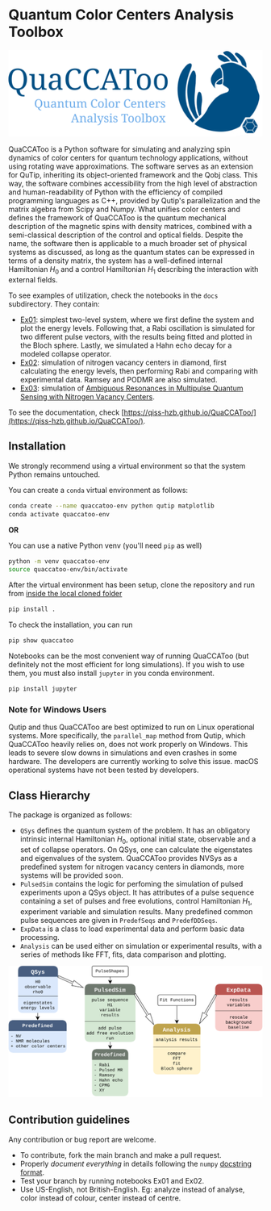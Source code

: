 # Quantum Color Centers Analysis Toolbox
![Logo](./docs/QuaCCAToo_logo.svg)

QuaCCAToo is a Python software for simulating and analyzing spin dynamics of color centers for quantum technology applications, without using rotating wave approximations. The software serves as an extension for QuTip, inheriting its object-oriented framework and the Qobj class. This way, the software combines accessibility from the high level of abstraction and human-readability of Python with the efficiency of compiled programming languages as C++, provided by Qutip's parallelization and the matrix algebra from Scipy and Numpy. What unifies color centers and defines the framework of QuaCCAToo is the quantum mechanical description of the magnetic spins with density matrices, combined with a semi-classical description of the control and optical fields. Despite the name, the software then is applicable to a much broader set of physical systems as discussed, as long as the quantum states can be expressed in terms of a density matrix, the system has a well-defined internal Hamiltonian $H_0$ and a control Hamiltonian $H_1$ describing the interaction with external fields.

To see examples of utilization, check the notebooks in the `docs` subdirectory. They contain:
- [Ex01](https://github.com/QISS-HZB/QuaCCAToo/blob/main/docs/ExampleNotebooks/Ex01_spin1%E2%81%842_Rabi_Hahn.ipynb): simplest two-level system, where we first define the system and plot the energy levels. Following that, a Rabi oscillation is simulated for two different pulse vectors, with the results being fitted and plotted in the Bloch sphere. Lastly, we simulated a Hahn echo decay for a modeled collapse operator.
- [Ex02](https://github.com/QISS-HZB/QuaCCAToo/blob/main/docs/ExampleNotebooks/Ex02_NV_Ramsey_PODMR.ipynb): simulation of nitrogen vacancy centers in diamond, first calculating the energy levels, then performing Rabi and comparing with experimental data. Ramsey and PODMR are also simulated.
- [Ex03](https://github.com/QISS-HZB/QuaCCAToo/blob/main/docs/ExampleNotebooks/Ex03_NV_ambiguous_resonances.ipynb): simulation of [Ambiguous Resonances in Multipulse Quantum Sensing with Nitrogen Vacancy Centers](https://arxiv.org/abs/2407.09411).

To see the documentation, check [https://qiss-hzb.github.io/QuaCCAToo/](https://qiss-hzb.github.io/QuaCCAToo/).

## Installation

We strongly recommend using a virtual environment so that the system Python remains untouched.

You can create a `conda` virtual environment as follows:

```sh
conda create --name quaccatoo-env python qutip matplotlib
conda activate quaccatoo-env
```

**OR**

You can use a native Python venv (you'll need `pip` as well)

``` sh
python -m venv quaccatoo-env
source quaccatoo-env/bin/activate
```

After the virtual environment has been setup, clone the repository and run from  <u>inside the local cloned folder </u>

``` sh
pip install .
```

To check the installation, you can run

``` sh
pip show quaccatoo
```

Notebooks can be the most convenient way of running QuaCCAToo (but definitely  not the most efficient for long simulations). If you wish to use them, you must also install `jupyter` in you conda environment.

``` sh
pip install jupyter
```

### Note for Windows Users

Qutip and thus QuaCCAToo are best optimized to run on Linux operational systems. More specifically, the `parallel_map` method from Qutip, which QuaCCAToo heavily relies on, does not work properly on Windows. This leads to severe slow downs in simulations and even crashes in some hardware. The developers are currently working to solve this issue. macOS operational systems have not been tested by developers.

## Class Hierarchy

The package is organized as follows:
- `QSys` defines the quantum system of the problem. It has an obligatory intrinsic internal Hamiltonian $H_0$, optional initial state, observable and a set of collapse operators. On QSys, one can calculate the eigenstates and eigenvalues of the system. QuaCCAToo provides NVSys as a predefined system for nitrogen vacancy centers in diamonds, more systems will be provided soon.
- `PulsedSim` contains the logic for perfoming the simulation of pulsed experiments upon a QSys object. It has attributes of a pulse sequence containing a set of pulses and free evolutions, control Hamiltonian $H_1$, experiment variable and simulation results. Many predefined common pulse sequences are given in `PredefSeqs` and `PredefDDSeqs`.
- `ExpData` is a class to load experimental data and perform basic data processing.
- `Analysis` can be used either on simulation or experimental results, with a series of methods like FFT, fits, data comparison and plotting.

![Class diagram](./docs/class_diagram.svg)

## Contribution guidelines

Any contribution or bug report are welcome.

- To contribute, fork the main branch and make a pull request.
- Properly _document everything_ in details following the `numpy` [docstring format](https://numpydoc.readthedocs.io/en/latest/format.html#docstring-standard).
- Test your branch by running notebooks Ex01 and Ex02.
- Use US-English, not British-English. Eg: analyze instead of analyse, color instead of colour, center instead of centre.